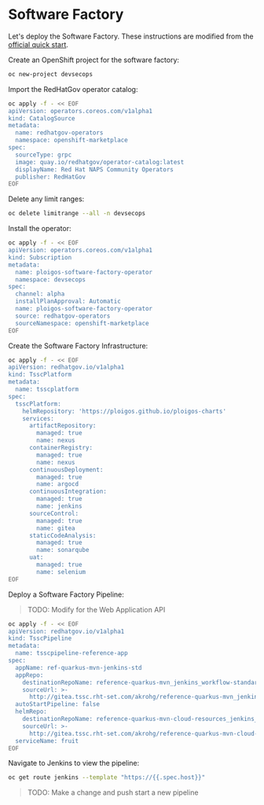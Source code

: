 # Software Factory

Let's deploy the Software Factory.  These instructions are modified from the [official quick start][1].

Create an OpenShift project for the software factory:

```bash
oc new-project devsecops
```

Import the RedHatGov operator catalog:

```bash
oc apply -f - << EOF
apiVersion: operators.coreos.com/v1alpha1
kind: CatalogSource
metadata:
  name: redhatgov-operators
  namespace: openshift-marketplace
spec:
  sourceType: grpc
  image: quay.io/redhatgov/operator-catalog:latest
  displayName: Red Hat NAPS Community Operators
  publisher: RedHatGov
EOF
```

Delete any limit ranges:

```bash
oc delete limitrange --all -n devsecops
```

Install the operator:

```bash
oc apply -f - << EOF
apiVersion: operators.coreos.com/v1alpha1
kind: Subscription
metadata:
  name: ploigos-software-factory-operator
  namespace: devsecops
spec:
  channel: alpha
  installPlanApproval: Automatic
  name: ploigos-software-factory-operator
  source: redhatgov-operators
  sourceNamespace: openshift-marketplace
EOF
```

Create the Software Factory Infrastructure:

```bash
oc apply -f - << EOF
apiVersion: redhatgov.io/v1alpha1
kind: TsscPlatform
metadata:
  name: tsscplatform
spec:
  tsscPlatform:
    helmRepository: 'https://ploigos.github.io/ploigos-charts'
    services:
      artifactRepository:
        managed: true
        name: nexus
      containerRegistry:
        managed: true
        name: nexus
      continuousDeployment:
        managed: true
        name: argocd
      continuousIntegration:
        managed: true
        name: jenkins
      sourceControl:
        managed: true
        name: gitea
      staticCodeAnalysis:
        managed: true
        name: sonarqube
      uat:
        managed: true
        name: selenium
EOF
```

Deploy a Software Factory Pipeline:

> TODO: Modify for the Web Application API

```bash
oc apply -f - << EOF
apiVersion: redhatgov.io/v1alpha1
kind: TsscPipeline
metadata:
  name: tsscpipeline-reference-app
spec:
  appName: ref-quarkus-mvn-jenkins-std
  appRepo:
    destinationRepoName: reference-quarkus-mvn_jenkins_workflow-standard
    sourceUrl: >-
      http://gitea.tssc.rht-set.com/akrohg/reference-quarkus-mvn_jenkins_workflow-standard.git
  autoStartPipeline: false
  helmRepo:
    destinationRepoName: reference-quarkus-mvn-cloud-resources_jenkins_workflow-standard
    sourceUrl: >-
      http://gitea.tssc.rht-set.com/akrohg/reference-quarkus-mvn-cloud-resources_jenkins_workflow-standard.git
  serviceName: fruit
EOF
```

Navigate to Jenkins to view the pipeline:

```bash
oc get route jenkins --template "https://{{.spec.host}}"
```

> TODO: Make a change and push start a new pipeline

[1]: https://github.com/ploigos/ploigos-software-factory-operator#quick-start